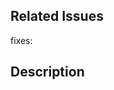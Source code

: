 <!-- REMINDER: THIS IS A PUBLIC REPO; DO NOT POST HERE SECRETS/SENSITIVE DATA -->

## Related Issues
fixes:

## Description
